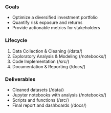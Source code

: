 ### Goals
- Optimize a diversified investment portfolio
- Quantify risk exposure and returns
- Provide actionable metrics for stakeholders

### Lifecycle
1. Data Collection & Cleaning (/data/)
2. Exploratory Analysis & Modeling (/notebooks/)
3. Code Implementation (/src/)
4. Documentation & Reporting (/docs/)

### Deliverables
- Cleaned datasets (/data/)
- Jupyter notebooks with analysis (/notebooks/)
- Scripts and functions (/src/)
- Final report and dashboards (/docs/)

